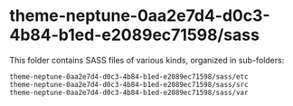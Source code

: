 # theme-neptune-0aa2e7d4-d0c3-4b84-b1ed-e2089ec71598/sass

This folder contains SASS files of various kinds, organized in sub-folders:

    theme-neptune-0aa2e7d4-d0c3-4b84-b1ed-e2089ec71598/sass/etc
    theme-neptune-0aa2e7d4-d0c3-4b84-b1ed-e2089ec71598/sass/src
    theme-neptune-0aa2e7d4-d0c3-4b84-b1ed-e2089ec71598/sass/var
